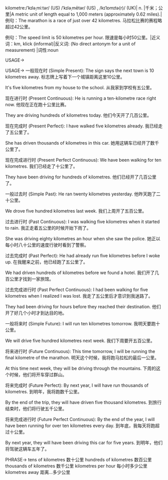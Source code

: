 kilometre:/ˈkɪləˌmiːtər/ (US) /ˈkɪləˌmētər/ (US) , /kɪˈlɒmɪtə(r)/ (UK)| n. |千米；公里|A metric unit of length equal to 1,000 meters (approximately 0.62 miles).|例句：The marathon is a race of just over 42 kilometres. 马拉松比赛的赛程略超过42公里。

例句：The speed limit is 50 kilometres per hour.  限速是每小时50公里。|近义词：km, klick (informal)|反义词: (No direct antonym for a unit of measurement) |词性:noun


USAGE->

USAGE->
一般现在时 (Simple Present):
The sign says the next town is 10 kilometres away.  标志牌上写着下一个城镇距离这里10公里。

It's five kilometres from my house to the school. 从我家到学校有五公里。


现在进行时 (Present Continuous):
He is running a ten-kilometre race right now. 他现在正在跑十公里比赛。

They are driving hundreds of kilometres today. 他们今天开了几百公里。


现在完成时 (Present Perfect):
I have walked five kilometres already. 我已经走了五公里了。

She has driven thousands of kilometres in this car. 她用这辆车已经开了数千公里了。


现在完成进行时 (Present Perfect Continuous):
We have been walking for ten kilometres. 我们已经走了十公里了。

They have been driving for hundreds of kilometres. 他们已经开了几百公里了。


一般过去时 (Simple Past):
He ran twenty kilometres yesterday. 他昨天跑了二十公里。

We drove five hundred kilometres last week. 我们上周开了五百公里。


过去进行时 (Past Continuous):
I was walking five kilometres when it started to rain. 我正走着五公里的时候开始下雨了。

She was driving eighty kilometres an hour when she saw the police. 她正以每小时八十公里的速度行驶时看到了警察。


过去完成时 (Past Perfect):
He had already run five kilometres before I woke up. 在我醒来之前，他已经跑了五公里了。

We had driven hundreds of kilometres before we found a hotel. 我们开了几百公里才找到一家旅馆。


过去完成进行时 (Past Perfect Continuous):
I had been walking for five kilometres when I realized I was lost. 我走了五公里后才意识到我迷路了。

They had been driving for hours before they reached their destination. 他们开了好几个小时才到达目的地。


一般将来时 (Simple Future):
I will run ten kilometres tomorrow. 我明天要跑十公里。

We will drive five hundred kilometres next week. 我们下周要开五百公里。


将来进行时 (Future Continuous):
This time tomorrow, I will be running the final kilometre of the marathon. 明天这个时候，我将跑马拉松的最后一公里。

At this time next week, they will be driving through the mountains. 下周的这个时候，他们将开车穿过群山。


将来完成时 (Future Perfect):
By next year, I will have run thousands of kilometres. 到明年，我将跑数千公里。

By the end of the trip, they will have driven five thousand kilometres. 到旅行结束时，他们将行驶五千公里。


将来完成进行时 (Future Perfect Continuous):
By the end of the year, I will have been running for over ten kilometres every day. 到年底，我每天将跑超过十公里。

By next year, they will have been driving this car for five years. 到明年，他们将驾驶这辆车五年了。


PHRASE->
tens of kilometres  数十公里
hundreds of kilometres 数百公里
thousands of kilometres 数千公里
kilometres per hour 每小时多少公里
kilometres away  距离...多少公里
